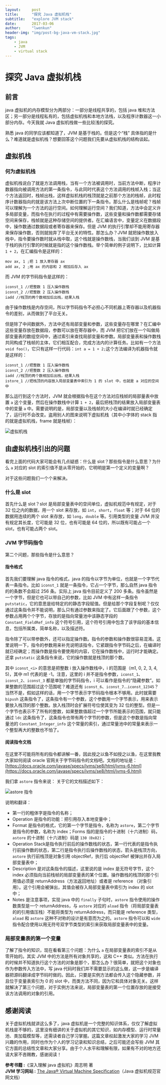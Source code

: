```yaml
---
layout:     post
title:      "探究 Java 虚拟机栈"
subtitle:   "explore JVM stack"
date:       2017-03-06
author:     "lwenkun"
header-img: "img/post-bg-java-vm-stack.jpg"
tags:
    - java
    - JVM
    - virtual stack
---
```



# 探究 Java 虚拟机栈 #
## 前言 ##
java 虚拟机的内存模型分为两部分：一部分是线程共享的，包括 java 堆和方法区；另一部分是线程私有的，包括虚拟机栈和本地方法栈，以及程序计数器这一小部分内存。今天我就 Java 虚拟机栈做一些比较浅的探究。

熟悉 java 的同学应该都知道了，JVM 是基于栈的。但是这个“栈” 具体指的是什么？难道就是虚拟机栈？想要回答这个问题我们先要从虚拟机栈的结构谈起。

## 虚拟机栈 ##
### 何为虚拟机栈 ###
 虚拟机栈说白了就是方法调用栈，当有一个方法被调用时，当前方法中断，程序计数器指向被调用方法的第一条指令，与此同时代表这个方法调用的栈帧入栈；当这个方法返回时，栈帧出栈，这样虚拟机栈的栈顶就是之前那个方法的栈帧，此时程序计数器指向的就是该方法上次中断位置的下一条指令。那么什么是栈帧呢？栈帧可以理解为一个方法的运行空间。如何理解运行空间？我们知道，方法中会定义许多局部变量，而指令在执行的过程中有需要操作数，这些变量和操作数都需要存储空间来保存，栈帧就是这种存储空间的提供者。在汇编语言中，变量定义在数据段中，操作数通过数据段或者寄存器来保存。但是 JVM 的执行引擎却不能用寄存器来保存操作数，否则就抛弃了平台无关的特性。那怎么办？JVM 就把操作数放入栈中，指令要操作数时就从栈中取，这个栈就是操作数栈，当我们谈到 JVM 是基于栈的执行引擎的时候就是指的这个操作数栈。举个简单的例子说明下，比如计算 `1 + 2`，在汇编指令是这样的：

```armasm
mov ax, 1 ;把 1 放入寄存器 ax
add ax, 2 ;用 ax 的内容和 2 相加后存入 ax
```

而 JVM 的字节码指令是这样的：

```armasm
iconst_1 //把整数 1 压入操作数栈
iconst_2 //把整数 2 压入操作数栈
iadd //栈顶的两个数相加后出栈，结果入栈
```

由于操作数栈是内存空间，所以字节码指令不必担心不同机器上寄存器以及机器指令的差别，从而做到了平台无关。

但是除了中间数据外，方法中还有局部变量和参数，这些变量存在哪里？在汇编中这些变量存放在数据段，参数可以放在寄存器中，而 JVM 把它们放在一个叫做局部变量表的数组空间中，通过索引来查找局部变量和参数。局部变量表和操作数栈共同构成了栈帧的主体，它们相互配合，完成方法内的计算任务。比如有一个方法 `void foo()`，它只有这样一行代码：`int a = 1 + 2;`这个方法编译为机器指令就是这样的：

```armasm
iconst_1 //把整数 1 压入操作数栈
iconst_2 //把整数 2 压入操作数栈
iadd //栈顶的两个数相加后出栈，结果入栈
istore_1 //把栈顶的内容放入局部变量表中索引为 1 的 slot 中，也就是 a 对应的空间中
```

那么运行到这个方法时，JVM 就会根据指令在这个方法对应栈帧的局部量表中放置 `a` 这个变量，然后在操作数栈中计算 `1 + 2`，最后把栈顶的结果放入局部变量表中的变量 `a` 中。需要说明的是，局部变量以及栈帧的大小在编译时就已经确定了，运行时不会改变。盗用别人的图来说明下虚拟机栈（其中小字体的 stack 指的就是虚拟机栈，frame 就是栈帧）：

![虚拟机栈](/img/in-post/post_java_vm_stack/vm_stack.png)

## 由虚拟机栈引出的问题 ##

看完上面的代码大家可能会有几点疑惑：什么是 slot？那些指令是什么意思？为什么 `a` 对应的 slot 的索引值不是从零开始的，它明明是第一个定义的变量啊？

对于这些问题我们一个个来解决。

### 什么是 slot ###

首先什么是 slot？slot 是局部变量表中的空间单位，虚拟机规范中有规定，对于 32 位之内的数据，用一个 slot 来存放，如 `int`，`short`，`float` 等；对于 64 位的数据用连续的两个 slot 来存放，如 `long`，`double` 等。引用类型的变量 JVM 并没有规定其长度，它可能是 32 位，也有可能是 64 位的，所以既有可能占一个 slot，也有可能占两个 slot。

### JVM 字节码指令 ###
第二个问题，那些指令是什么意思？

#### 指令格式 ####
首先我们要理解 java 指令的格式，java 的指令以字节为单位，也就是一个字节代表一条指令。比如 `iconst_1` 就是一条指令，它占一个字节，那么自然 java 指令的的条数不会超过 256 条。实际上 java 指令目前定义了 200 多条。指令虽然是一个字节，但是它也可以带自己的参数，比如 JVM 中有这样一条指令 `putstatic`，它的意思是给特定的的静态字段赋值。但是给那个字段复制呢？仅仅通过这条指令并不能说明，那么只有通过参数来指定了。它后面跟了个参数，这个参数占用两个个字节，存放的是指向常量池中该静态字段的 `Constant_FieldRef_info` 这个符号引用，这个符号引用中包含了该字段的基本信息，包括所属类，简单名称，以及描述符。

指令除了可以带参数外，还可以指定操作数。指令的参数和操作数很容易混淆。这里说明一下，指令的参数用来补充说明该指令，它紧跟指令字节码之后，在编译时就已经确定；而操作数是指令要使用的内容，它在操作数栈中，运行时才能确定。还拿 `putstatic` 这条指令来说，它的操作数就是栈顶的那个数。

其中 `iconst_<i>` 的意思是把整数 i 放入操作数栈中，i 的范围是（m1, 0, 2, 3, 4, 5)，其中 m1 代表的是 -1。注意，这里的 i 并不是指令参数，`iconst_1`、`iconst_2`、`iconst_3` 都是单独的字节码指令，i 可以看作是指令的“隐藏参数”。如果整数的范围超过这个范围呢？难道还有 `iconst_6`、`iconst_7`...`iconst_12345`？当然不是，假如这样的话，用一个字节表示字节码指令根本不够用。此时就需要 `bipush` 这条指令了，这条指令有一个参数，这个参数用一个字节表示，用来表示要放入栈顶的那个整数。放入栈顶时会扩展符号位使其变为 32 位的整型。但是一个字节也表示不了所有的整数，如果整数值超过一个字节所能表示的范围，就只能通过 `ldc` 这条指令了，这条指令也带有两个字节的参数，但是这个参数是指向常量池的 `Constant_Integer_info` 这个常量的索引，通过常量池中的常量来表示一个整型再大的整数也不怕了。

#### 阅读指令文档 ####
在这里不可能将所有的指令都讲解一番，因此授之以鱼不如授之以渔，在这里我教大家如何阅读 oracle 官网关于字节码指令的文档吧。文档的地址是：[https://docs.oracle.com/javase/specs/jvms/se8/html/jvms-6.html](https://docs.oracle.com/javase/specs/jvms/se8/html/jvms-6.html)

我们拿 `astore` 指令来说：
关于它的文档描述如下：

![astore 指令](/img/in-post/post_java_vm_stack/java_instruction_astore.png)

说明和翻译：

- 第一行的粗体字是指令的名称；
- Operation 是指令的功能：把引用存入本地变量中；
- Format 是指令的格式，它的第一个字节是指令，名称为 `astore`，第二个字节是指令的参数，名称为 index；Forms 指的是指令的十进制（十六进制）码，`astore` 的十进制（十六进制）码是 `130（0x82)`；
- Operation Stack是指令执行前后的操作数栈的状态，第一行代表的是指令执行前操作数的状态，第二行是指令执行后操作数栈的状态，箭头是栈顶方向，`astore` 执行前栈顶是对象引用 objectRef，执行后 objectRef 被弹出并存入局部变量表中；
- Description 是对这条指令的描述，这里说的是 index 是无符号字节，这个 index 必须指向当前栈帧的局部变量表的某个位置。操作数栈的栈顶的那个引用值必须是 returnAddress（方法返回地址）或者是 reference （对象引用）。这个引用会被弹出，其值会被存入局部变量表中索引为 index 的 slot 中；
- Notes 是注意事项，实现 java 中的 `finally` 子句时，`astore` 指令使用的操作数类型是一个 returnAddress，与 `astore` 对应的 `aload` 指令（将局部变量表的的引用值压栈）不能将类型为 returnAddress，而只能是 reference 类型，`aload` 和 `astore` 这种不对称的设计是有意而为之的。`astore` 指令可以和 `wide` 指令配合使用以用无符号双字节类型的索引来获取局部变量表中的变量。

### 局部变量表的第一个变量 ###
了解了指令的知识，现在看看第三个问题：为什么 `a` 在局部变量表的索引不是从零开始的。其实 JVM  中的方法是所有对象共享的，这和 C++ 类似。方法在执行的时候并不知道执行这个方法的对象是那个，那怎么办？很简单，就把这个对象也作为参数传入方法中，写 java 代码时我们并不需要显示的这么做，这一步是编译器把源码翻译成字节码时做的。因此，只要是实例方法都会传入这个隐藏参数，并且位于变量表索引为 0 的 slot 中，而类方法不同，因为它和具体对象无关。这样就解决了第三个问题，对于实例方法来说，局部变量表的第一个位置存放的是接受该方法调用的对象的引用。

## 感谢阅读 ##
关于虚拟机栈就讲这么多了，java 虚拟机是一个完整的知识体系，仅仅了解虚拟机栈是不够的，这里没有细讲的关于虚拟机的其它知识，如内存模型、运行时常量池、类加载模型等，还需读者自己学习掌握。这篇文章权起激发大家的学习 JVM 兴趣的作用，同时也作为个人的学习记录和知识总结，之后可能还会写些 JVM 其它方面的总结性文章和大家分享。由于个人水平和理解有限，如果有不对的地方还请大家不吝赐教，感谢阅读！

<b> 参考书籍 :</b>《深入理解 java 虚拟机》周志明 著  
<b> JVM 学习网站 :</b> [The Java® Virtual Machine Specification](https://docs.oracle.com/javase/specs/jvms/se8/html/index.html)（Java 虚拟机规范官网文档）
